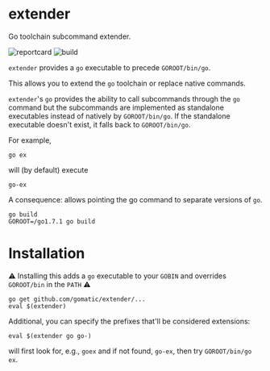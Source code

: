 # extender

Go toolchain subcommand extender. 

![reportcard](https://goreportcard.com/badge/github.com/gomatic/extender)
![build](https://travis-ci.org/gomatic/extender.svg?branch=master)

`extender` provides a `go` executable to precede `GOROOT/bin/go`.

This allows you to extend the `go` toolchain or replace native commands. 

`extender`'s `go` provides the ability to call subcommands through the `go`
command but the subcommands are implemented as standalone executables instead of
natively by `GOROOT/bin/go`. If the standalone executable doesn't exist, it
falls back to `GOROOT/bin/go`.

For example,

    go ex

will (by default) execute

    go-ex


A consequence: allows pointing the go command to separate versions of `go`.

    go build
    GOROOT=/go1.7.1 go build

# Installation

:warning: Installing this adds a `go` executable to your `GOBIN`
 and overrides `GOROOT/bin` in the `PATH` :warning:  

    go get github.com/gomatic/extender/...
    eval $(extender)

Additional, you can specify the prefixes that'll be considered extensions:

    eval $(extender go go-)

will first look for, e.g., `goex` and if not found, `go-ex`, then try `GOROOT/bin/go ex`.
